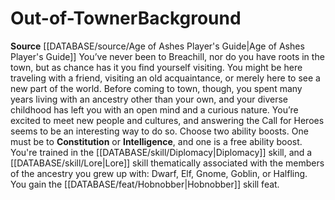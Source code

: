 ﻿---
ability: null
ability_boost: null
feat: null
id: '47'
name: Out-of-Towner
prerequisite: null
rarity: null
rus_type_level: null
skill: null
source: '[[DATABASE/source/Age of Ashes Player''s Guide|Age of Ashes Player''s Guide]]'
subcategory: null
trait: null
type: null

---
# Out-of-Towner<span class="item-type">Background</span>

**Source** [[DATABASE/source/Age of Ashes Player's Guide|Age of Ashes Player's Guide]]
You’ve never been to Breachill, nor do you have roots in the town, but as chance has it you find yourself visiting. You might be here traveling with a friend, visiting an old acquaintance, or merely here to see a new part of the world. Before coming to town, though, you spent many years living with an ancestry other than your own, and your diverse childhood has left you with an open mind and a curious nature.
 You’re excited to meet new people and cultures, and answering the Call for Heroes seems to be an interesting way to do so.
Choose two ability boosts. One must be to **Constitution** or **Intelligence**, and one is a free ability boost.
You're trained in the [[DATABASE/skill/Diplomacy|Diplomacy]] skill, and a [[DATABASE/skill/Lore|Lore]] skill thematically associated with the members of the ancestry you grew up with: Dwarf, Elf, Gnome, Goblin, or Halfling. You gain the [[DATABASE/feat/Hobnobber|Hobnobber]] skill feat.